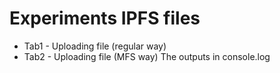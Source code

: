 # Experiments IPFS files

- Tab1 - Uploading file (regular way)
- Tab2 - Uploading file (MFS way)
The outputs in console.log

